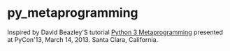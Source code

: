 # py_metaprogramming

Inspired by David Beazley'S tutorial [Python 3 Metaprogramming](http://dabeaz.com/py3meta/
) presented at PyCon'13, March 14, 2013. Santa Clara, California. 
